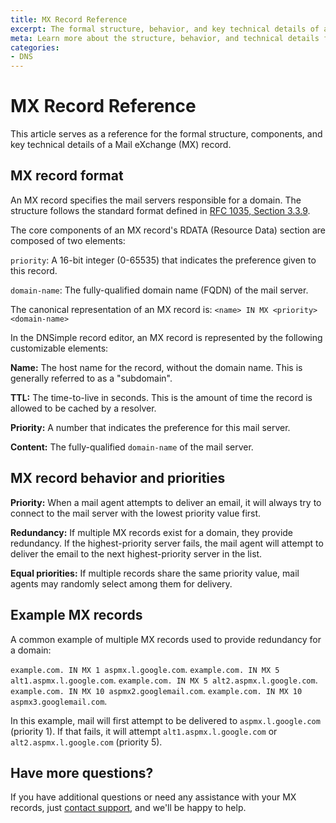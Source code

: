 ```yaml
---
title: MX Record Reference
excerpt: The formal structure, behavior, and key technical details of an MX record.
meta: Learn more about the structure, behavior, and technical details for MX records.
categories:
- DNS
---
```


# MX Record Reference
This article serves as a reference for the formal structure, components, and key technical details of a Mail eXchange (MX) record.

## MX record format
An MX record specifies the mail servers responsible for a domain. The structure follows the standard format defined in [RFC 1035, Section 3.3.9](https://datatracker.ietf.org/doc/html/rfc1035#section-3.3.9).

The core components of an MX record's RDATA (Resource Data) section are composed of two elements:

`priority`: A 16-bit integer (0-65535) that indicates the preference given to this record.

`domain-name`: The fully-qualified domain name (FQDN) of the mail server.

The canonical representation of an MX record is: `<name> IN MX <priority> <domain-name>`

In the DNSimple record editor, an MX record is represented by the following customizable elements:

**Name:** The host name for the record, without the domain name. This is generally referred to as a "subdomain".

**TTL:** The time-to-live in seconds. This is the amount of time the record is allowed to be cached by a resolver.

**Priority:** A number that indicates the preference for this mail server.

**Content:** The fully-qualified `domain-name` of the mail server.

## MX record behavior and priorities
**Priority:** When a mail agent attempts to deliver an email, it will always try to connect to the mail server with the lowest priority value first.

**Redundancy:** If multiple MX records exist for a domain, they provide redundancy. If the highest-priority server fails, the mail agent will attempt to deliver the email to the next highest-priority server in the list.

**Equal priorities:** If multiple records share the same priority value, mail agents may randomly select among them for delivery.

## Example MX records
A common example of multiple MX records used to provide redundancy for a domain:

`example.com. IN MX 1 aspmx.l.google.com`. 
`example.com. IN MX 5 alt1.aspmx.l.google.com`. 
`example.com. IN MX 5 alt2.aspmx.l.google.com`. 
`example.com. IN MX 10 aspmx2.googlemail.com`.
`example.com. IN MX 10 aspmx3.googlemail.com`.

In this example, mail will first attempt to be delivered to `aspmx.l.google.com` (priority 1). If that fails, it will attempt `alt1.aspmx.l.google.com` or `alt2.aspmx.l.google.com` (priority 5).

## Have more questions?
If you have additional questions or need any assistance with your MX records, just [contact support](https://dnsimple.com/feedback), and we'll be happy to help.

